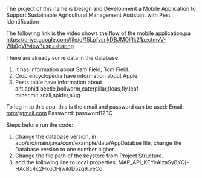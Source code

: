 The project of this name is Design and Development a Mobile Application to Support Sustainable Agricultural Management Assistant with Pest Identification

The following link is the video shows the flow of the mobile application.pa
https://drive.google.com/file/d/15LpfysnkDBJMOlRk21pzctmyV-Wb0gVl/view?usp=sharing

There are already some data in the database. 
1. It has information about Sam Field, Tom Field.
2. Crop encyclopedia have information about Apple.
3. Pests table have information about ant,aphid,beetle,bollworm,caterpillar,fleas,fly,leaf miner,mit,snail,spider,slug

To log in to this app, this is the email and password can be used:
Email: tom@gmail.com
Password: password123Q

Steps before run the code:
1. Change the database version, in app/src/main/java/com/example/data/AppDatabse file, change the Database version to one number higher.
2. Change the file path of the keystore from Project Structure.
3. add the following line to local.properties:
MAP_API_KEY=AIzaSyBYQj-HAcBc4c2HkuOHjwikID5zq9_veCo

